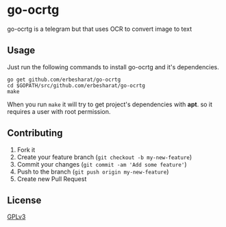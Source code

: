 # go-ocrtg
go-ocrtg is a telegram but that uses OCR to convert image to text

## Usage

Just run the following commands to install go-ocrtg and it's dependencies.
```
go get github.com/erbesharat/go-ocrtg
cd $GOPATH/src/github.com/erbesharat/go-ocrtg
make
```

When you run ```make``` it will try to get project's dependencies with **apt**. so it requires a user with root permission.

## Contributing

1. Fork it
2. Create your feature branch (`git checkout -b my-new-feature`)
3. Commit your changes (`git commit -am 'Add some feature'`)
4. Push to the branch (`git push origin my-new-feature`)
5. Create new Pull Request

## License
[GPLv3](https://www.gnu.org/licenses/gpl-3.0.txt)
